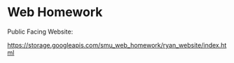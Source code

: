 # Web Homework
Public Facing Website:

https://storage.googleapis.com/smu_web_homework/ryan_website/index.html
